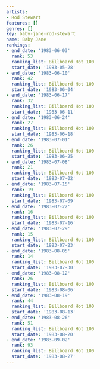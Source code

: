 ```yaml
---
artists:
- Rod Stewart
features: []
genres: []
key: baby-jane-rod-stewart
name: Baby Jane
rankings:
- end_date: '1983-06-03'
  rank: 53
  ranking_list: Billboard Hot 100
  start_date: '1983-05-28'
- end_date: '1983-06-10'
  rank: 42
  ranking_list: Billboard Hot 100
  start_date: '1983-06-04'
- end_date: '1983-06-17'
  rank: 32
  ranking_list: Billboard Hot 100
  start_date: '1983-06-11'
- end_date: '1983-06-24'
  rank: 27
  ranking_list: Billboard Hot 100
  start_date: '1983-06-18'
- end_date: '1983-07-01'
  rank: 26
  ranking_list: Billboard Hot 100
  start_date: '1983-06-25'
- end_date: '1983-07-08'
  rank: 21
  ranking_list: Billboard Hot 100
  start_date: '1983-07-02'
- end_date: '1983-07-15'
  rank: 19
  ranking_list: Billboard Hot 100
  start_date: '1983-07-09'
- end_date: '1983-07-22'
  rank: 16
  ranking_list: Billboard Hot 100
  start_date: '1983-07-16'
- end_date: '1983-07-29'
  rank: 15
  ranking_list: Billboard Hot 100
  start_date: '1983-07-23'
- end_date: '1983-08-05'
  rank: 14
  ranking_list: Billboard Hot 100
  start_date: '1983-07-30'
- end_date: '1983-08-12'
  rank: 26
  ranking_list: Billboard Hot 100
  start_date: '1983-08-06'
- end_date: '1983-08-19'
  rank: 44
  ranking_list: Billboard Hot 100
  start_date: '1983-08-13'
- end_date: '1983-08-26'
  rank: 51
  ranking_list: Billboard Hot 100
  start_date: '1983-08-20'
- end_date: '1983-09-02'
  rank: 93
  ranking_list: Billboard Hot 100
  start_date: '1983-08-27'
---
```


